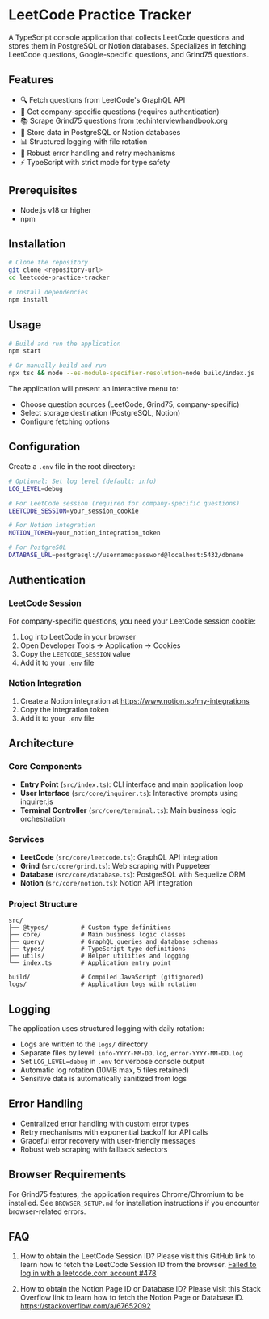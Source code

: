 # LeetCode Practice Tracker

A TypeScript console application that collects LeetCode questions and stores them in PostgreSQL or Notion databases. Specializes in fetching LeetCode questions, Google-specific questions, and Grind75 questions.

## Features

- 🔍 Fetch questions from LeetCode's GraphQL API
- 🏢 Get company-specific questions (requires authentication)
- 📚 Scrape Grind75 questions from techinterviewhandbook.org
- 💾 Store data in PostgreSQL or Notion databases
- 📊 Structured logging with file rotation
- 🔧 Robust error handling and retry mechanisms
- ⚡ TypeScript with strict mode for type safety

## Prerequisites

- Node.js v18 or higher
- npm

## Installation

```bash
# Clone the repository
git clone <repository-url>
cd leetcode-practice-tracker

# Install dependencies
npm install
```

## Usage

```bash
# Build and run the application
npm start

# Or manually build and run
npx tsc && node --es-module-specifier-resolution=node build/index.js
```

The application will present an interactive menu to:
- Choose question sources (LeetCode, Grind75, company-specific)
- Select storage destination (PostgreSQL, Notion)
- Configure fetching options

## Configuration

Create a `.env` file in the root directory:

```bash
# Optional: Set log level (default: info)
LOG_LEVEL=debug

# For LeetCode session (required for company-specific questions)
LEETCODE_SESSION=your_session_cookie

# For Notion integration
NOTION_TOKEN=your_notion_integration_token

# For PostgreSQL
DATABASE_URL=postgresql://username:password@localhost:5432/dbname
```

## Authentication

### LeetCode Session
For company-specific questions, you need your LeetCode session cookie:
1. Log into LeetCode in your browser
2. Open Developer Tools → Application → Cookies
3. Copy the `LEETCODE_SESSION` value
4. Add it to your `.env` file

### Notion Integration
1. Create a Notion integration at https://www.notion.so/my-integrations
2. Copy the integration token
3. Add it to your `.env` file

## Architecture

### Core Components

- **Entry Point** (`src/index.ts`): CLI interface and main application loop
- **User Interface** (`src/core/inquirer.ts`): Interactive prompts using inquirer.js
- **Terminal Controller** (`src/core/terminal.ts`): Main business logic orchestration

### Services

- **LeetCode** (`src/core/leetcode.ts`): GraphQL API integration
- **Grind** (`src/core/grind.ts`): Web scraping with Puppeteer
- **Database** (`src/core/database.ts`): PostgreSQL with Sequelize ORM
- **Notion** (`src/core/notion.ts`): Notion API integration

### Project Structure

```
src/
├── @types/         # Custom type definitions
├── core/           # Main business logic classes
├── query/          # GraphQL queries and database schemas
├── types/          # TypeScript type definitions
├── utils/          # Helper utilities and logging
└── index.ts        # Application entry point

build/              # Compiled JavaScript (gitignored)
logs/               # Application logs with rotation
```

## Logging

The application uses structured logging with daily rotation:
- Logs are written to the `logs/` directory
- Separate files by level: `info-YYYY-MM-DD.log`, `error-YYYY-MM-DD.log`
- Set `LOG_LEVEL=debug` in `.env` for verbose console output
- Automatic log rotation (10MB max, 5 files retained)
- Sensitive data is automatically sanitized from logs

## Error Handling

- Centralized error handling with custom error types
- Retry mechanisms with exponential backoff for API calls
- Graceful error recovery with user-friendly messages
- Robust web scraping with fallback selectors

## Browser Requirements
For Grind75 features, the application requires Chrome/Chromium to be installed. See `BROWSER_SETUP.md` for installation instructions if you encounter browser-related errors.

## FAQ
1. How to obtain the LeetCode Session ID?
Please visit this GitHub link to learn how to fetch the LeetCode Session ID from the browser. [Failed to log in with a leetcode.com account #478](https://github.com/LeetCode-OpenSource/vscode-leetcode/issues/478#issuecomment-559346357)

2. How to obtain the Notion Page ID or Database ID?
Please visit this Stack Overflow link to learn how to fetch the Notion Page or Database ID. https://stackoverflow.com/a/67652092
